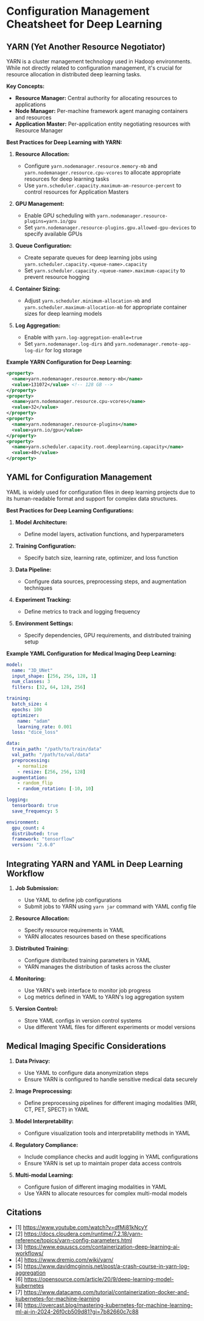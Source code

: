 # Configuration Management Cheatsheet for Deep Learning

## YARN (Yet Another Resource Negotiator)

YARN is a cluster management technology used in Hadoop environments. While not directly related to configuration management, it's crucial for resource allocation in distributed deep learning tasks.

**Key Concepts:**

- **Resource Manager:** Central authority for allocating resources to applications
- **Node Manager:** Per-machine framework agent managing containers and resources
- **Application Master:** Per-application entity negotiating resources with Resource Manager

**Best Practices for Deep Learning with YARN:**

1. **Resource Allocation:**

   - Configure `yarn.nodemanager.resource.memory-mb` and `yarn.nodemanager.resource.cpu-vcores` to allocate appropriate resources for deep learning tasks
   - Use `yarn.scheduler.capacity.maximum-am-resource-percent` to control resources for Application Masters

2. **GPU Management:**

   - Enable GPU scheduling with `yarn.nodemanager.resource-plugins=yarn.io/gpu`
   - Set `yarn.nodemanager.resource-plugins.gpu.allowed-gpu-devices` to specify available GPUs

3. **Queue Configuration:**

   - Create separate queues for deep learning jobs using `yarn.scheduler.capacity.<queue-name>.capacity`
   - Set `yarn.scheduler.capacity.<queue-name>.maximum-capacity` to prevent resource hogging

4. **Container Sizing:**

   - Adjust `yarn.scheduler.minimum-allocation-mb` and `yarn.scheduler.maximum-allocation-mb` for appropriate container sizes for deep learning models

5. **Log Aggregation:**

   - Enable with `yarn.log-aggregation-enable=true`
   - Set `yarn.nodemanager.log-dirs` and `yarn.nodemanager.remote-app-log-dir` for log storage

**Example YARN Configuration for Deep Learning:**

```xml
<property>
  <name>yarn.nodemanager.resource.memory-mb</name>
  <value>131072</value> <!-- 128 GB -->
</property>
<property>
  <name>yarn.nodemanager.resource.cpu-vcores</name>
  <value>32</value>
</property>
<property>
  <name>yarn.nodemanager.resource-plugins</name>
  <value>yarn.io/gpu</value>
</property>
<property>
  <name>yarn.scheduler.capacity.root.deeplearning.capacity</name>
  <value>40</value>
</property>
```

## YAML for Configuration Management

YAML is widely used for configuration files in deep learning projects due to its human-readable format and support for complex data structures.

**Best Practices for Deep Learning Configurations:**

1. **Model Architecture:**

   - Define model layers, activation functions, and hyperparameters

2. **Training Configuration:**

   - Specify batch size, learning rate, optimizer, and loss function

3. **Data Pipeline:**

   - Configure data sources, preprocessing steps, and augmentation techniques

4. **Experiment Tracking:**

   - Define metrics to track and logging frequency

5. **Environment Settings:**

   - Specify dependencies, GPU requirements, and distributed training setup

**Example YAML Configuration for Medical Imaging Deep Learning:**

```yaml
model:
  name: "3D_UNet"
  input_shape: [256, 256, 128, 1]
  num_classes: 3
  filters: [32, 64, 128, 256]

training:
  batch_size: 4
  epochs: 100
  optimizer:
    name: "adam"
    learning_rate: 0.001
  loss: "dice_loss"

data:
  train_path: "/path/to/train/data"
  val_path: "/path/to/val/data"
  preprocessing:
    - normalize
    - resize: [256, 256, 128]
  augmentation:
    - random_flip
    - random_rotation: [-10, 10]

logging:
  tensorboard: true
  save_frequency: 5

environment:
  gpu_count: 4
  distributed: true
  framework: "tensorflow"
  version: "2.6.0"
```

## Integrating YARN and YAML in Deep Learning Workflow

1. **Job Submission:**
   - Use YAML to define job configurations
   - Submit jobs to YARN using `yarn jar` command with YAML config file

2. **Resource Allocation:**
   - Specify resource requirements in YAML
   - YARN allocates resources based on these specifications

3. **Distributed Training:**
   - Configure distributed training parameters in YAML
   - YARN manages the distribution of tasks across the cluster

4. **Monitoring:**
   - Use YARN's web interface to monitor job progress
   - Log metrics defined in YAML to YARN's log aggregation system

5. **Version Control:**
   - Store YAML configs in version control systems
   - Use different YAML files for different experiments or model versions

## Medical Imaging Specific Considerations

1. **Data Privacy:**
   - Use YAML to configure data anonymization steps
   - Ensure YARN is configured to handle sensitive medical data securely

2. **Image Preprocessing:**
   - Define preprocessing pipelines for different imaging modalities (MRI, CT, PET, SPECT) in YAML

3. **Model Interpretability:**
   - Configure visualization tools and interpretability methods in YAML

4. **Regulatory Compliance:**
   - Include compliance checks and audit logging in YAML configurations
   - Ensure YARN is set up to maintain proper data access controls

5. **Multi-modal Learning:**
   - Configure fusion of different imaging modalities in YAML
   - Use YARN to allocate resources for complex multi-modal models

## Citations

- [1] https://www.youtube.com/watch?v=dfMi81kNcyY
- [2] https://docs.cloudera.com/runtime/7.2.18/yarn-reference/topics/yarn-config-parameters.html
- [3] https://www.equuscs.com/containerization-deep-learning-ai-workflows/
- [4] https://www.dremio.com/wiki/yarn/
- [5] https://www.davidmcginnis.net/post/a-crash-course-in-yarn-log-aggregation
- [6] https://opensource.com/article/20/9/deep-learning-model-kubernetes
- [7] https://www.datacamp.com/tutorial/containerization-docker-and-kubernetes-for-machine-learning
- [8] https://overcast.blog/mastering-kubernetes-for-machine-learning-ml-ai-in-2024-26f0cb509d81?gi=7b82660c7c88
